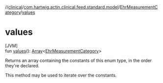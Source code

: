 //[clinical](../../../index.md)/[com.hartwig.actin.clinical.feed.standard.model](../index.md)/[EhrMeasurementCategory](index.md)/[values](values.md)

# values

[JVM]\
fun [values](values.md)(): [Array](https://kotlinlang.org/api/latest/jvm/stdlib/kotlin/-array/index.html)&lt;[EhrMeasurementCategory](index.md)&gt;

Returns an array containing the constants of this enum type, in the order they're declared.

This method may be used to iterate over the constants.
